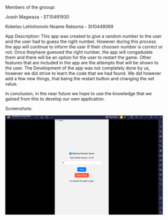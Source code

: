 Members of the grooup:

Joash Magwaza - ST10491930

Koketso Lehlohonolo Noame Ratsoma - St10449069

App Description:
This app was created to give a random number to the user and the user had to guess the right number. However during this process the app will continue to inform the user if their choosen number is correct or not. Once theyhave guessed the right number, the app will congadulate them and there will be an option for the user to restart the game. Other features that are included in the app are the attempts that will be shown to the user. The Development of the app was not completely done by us, however we did strive to learn the code that we had found. We did however add a few new things, that being the restart button and changing the set value.

In conclusion, in the near future we hope to use the knowledge that we gained from this to develop our own application.

Screenshots:

![image alt](https://github.com/ST10449069/ICE2-MysteryNumber/blob/9b1fed1ce8c0b17c9337a7432a19c21e5c1f1e62/Screenshot%202025-08-12%20113639.png)
